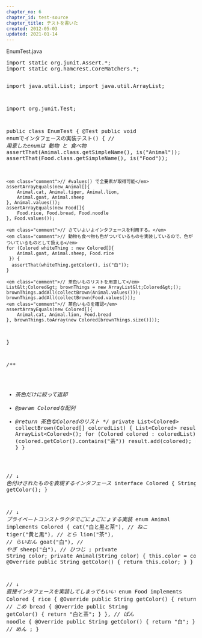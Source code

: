 ```yaml
---
chapter_no: 6
chapter_id: test-source
chapter_title: テストを書いた
created: 2012-05-03
updated: 2021-01-14
---
```

<div class="code-box">
<div class="title">EnumTest.java</div>
<pre>
import static org.junit.Assert.*;
import static org.hamcrest.CoreMatchers.*;

import java.util.List;
import java.util.ArrayList;

import org.junit.Test;

public class EnumTest {
  @Test
  public void enumでインタフェースの実装テスト() {
    <em class="comment">// 用意したenumは 動物 と 食べ物</em>
    assertThat(Animal.class.getSimpleName(), is("Animal"));
    assertThat(Food.class.getSimpleName(), is("Food"));

    <em class="comment">// #values() で全要素が取得可能</em>
    assertArrayEquals(new Animal[]{
        Animal.cat, Animal.tiger, Animal.lion,
        Animal.goat, Animal.sheep
    }, Animal.values());
    assertArrayEquals(new Food[]{
        Food.rice, Food.bread, Food.noodle
    }, Food.values());
    
    <em class="comment">// さていよいよインタフェースを利用する。</em>
    <em class="comment">// 動物も食べ物も色がついているものを実装しているので、色がついているものとして扱える</em>
    for (Colored whiteThing : new Colored[]{
        Animal.goat, Animal.sheep, Food.rice
     }) {
      assertThat(whiteThing.getColor(), is("白"));
    }
    
    <em class="comment">// 茶色いものリストを用意して</em>
    List&lt;Colored&gt; brownThings = new ArrayList&lt;Colored&gt;();
    brownThings.addAll(collectBrown(Animal.values()));
    brownThings.addAll(collectBrown(Food.values()));
    <em class="comment">// 茶色いものを確認</em>
    assertArrayEquals(new Colored[]{
        Animal.cat, Animal.lion, Food.bread
    }, brownThings.toArray(new Colored[brownThings.size()]));
  }
  
  <em class="comment">/**
   * 茶色だけに絞って返却
   * @param Coloredな配列
   * @return 茶色なColoredのリスト
   */</em>
  private List&lt;Colored&gt; collectBrown(Colored[] coloredList) {
    List&lt;Colored&gt; result = new ArrayList&lt;Colored&gt;();
    for (Colored colored : coloredList)
      if (colored.getColor().contains("茶"))
        result.add(colored);
    return result;
  }
}

<em class="comment">// ↓ 色付けされたものを表現するインタフェース</em>
interface Colored {
  String getColor();
}

<em class="comment">// ↓ プライベートコンストラクタでごにょごにょする実装</em>
enum Animal implements Colored {
  cat("白と黒と茶"), <em class="comment">// ねこ</em>
  tiger("黄と黒"),  <em class="comment">// とら</em>
  lion("茶"),      <em class="comment">// らいおん</em>
  goat("白"),      <em class="comment">// やぎ</em>
  sheep("白"),     <em class="comment">// ひつじ</em>
  ;
  private String color;
  private Animal(String color) { this.color = color; }
  @Override public String getColor() { return this.color; }
}

<em class="comment">// ↓ 直接インタフェースを実装してしまってもいい</em>
enum Food implements Colored {
  rice   { @Override public String getColor() { return "白";    } }, <em class="comment">// こめ</em>
  bread  { @Override public String getColor() { return "白と茶"; } }, <em class="comment">// ぱん</em>
  noodle { @Override public String getColor() { return "白";    } }, <em class="comment">// めん</em>
  ;
}
</pre>
</div>
